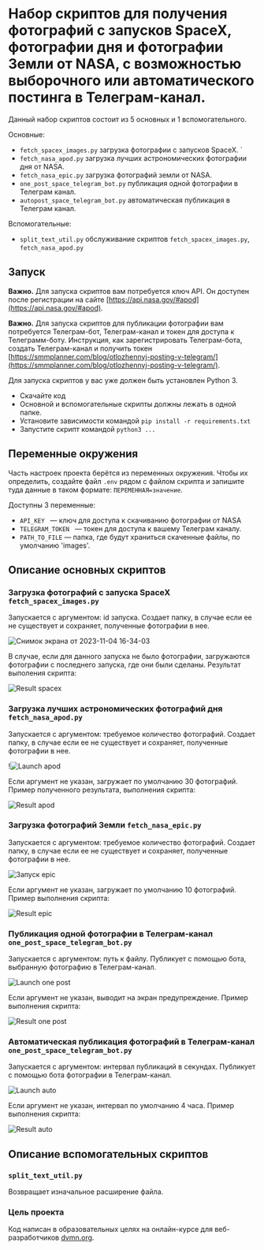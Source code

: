 # Набор скриптов для получения фотографий с запусков SpaceX, фотографии дня и фотографии Земли от NASA, с возможностью выборочного или автоматического постинга в Телеграм-канал.


Данный набор скриптов состоит из 5 основных и 1 вспомогательного.  

Основные:  

* `fetch_spacex_images.py` загрузка фотографии с запусков SpaceX. `
* `fetch_nasa_apod.py` загрузка лучших астрономических фотографии дня от NASA. 
* `fetch_nasa_epic.py` загрузка фотографий земли от NASA. 
* `one_post_space_telegram_bot.py` публикация одной фотографии в Телеграм канал.
* `autopost_space_telegram_bot.py` автоматическая публикация в Телеграм канал.
  
Вспомогательные:
* `split_text_util.py` обслуживание скриптов `fetch_spacex_images.py`, `fetch_nasa_apod.py`
 

## Запуск  

**Важно.** Для запуска скриптов вам потребуется ключ API. Он доступен после регистрации на сайте [https://api.nasa.gov/#apod](https://api.nasa.gov/#apod).  

**Важно.** Для запуска скриптов для публикации фотографии вам потребуется Телеграм-бот, Телеграм-канал и токен для доступа к Телеграмм-боту. Инструкция, как зарегистрировать Телеграм-бота, создать Телеграм-канал и получить токен [https://smmplanner.com/blog/otlozhennyj-posting-v-telegram/](https://smmplanner.com/blog/otlozhennyj-posting-v-telegram/). 

Для запуска скриптов у вас уже должен быть установлен Python 3.

- Скачайте код
- Основной и вспомогательные скрипты должны лежать в одной папке.
- Установите зависимости командой `pip install -r requirements.txt`
- Запустите скрипт командой `python3 ...`

## Переменные окружения

Часть настроек проекта берётся из переменных окружения. Чтобы их определить, создайте файл `.env` рядом с файлом скрипта и запишите туда данные в таком формате: `ПЕРЕМЕННАЯ=значение`.

Доступны 3 переменные:
- `API_KEY ` — ключ для доступа к скачиванию фотографии от NASA
- `TELEGRAM_TOKEN ` — токен для доступа к вашему Телеграм каналу.
- `PATH_TO_FILE` — папка, где будут храниться скаченные файлы, по умолчанию 'images'.


## Описание основных скриптов


### Загрузка фотографий с запуска SpaceX `fetch_spacex_images.py`  

Запускается с аргументом: id запуска. Создает папку, в случае если ее не существует и сохраняет, полученные фотографии в нее. 

![Снимок экрана от 2023-11-04 16-34-03](https://github.com/univernik77/TelegramChannel/assets/146747152/1b9bf75d-bf21-4682-a3e5-de2e01b1da54)



В случае, если для данного запуска не было фотографии, загружаются фотографии с последнего запуска, где они были сделаны. Результат выполения скрипта:  

![Result spacex](https://github.com/univernik77/TelegramChannel/assets/146747152/f8a19b88-0c45-41f7-b2b7-d1e380e7f7c4)



### Загрузка лучших астрономических фотографий дня `fetch_nasa_apod.py`  

Запускается с аргументом: требуемое количество фотографий. Создает папку, в случае если ее не существует и сохраняет, полученные фотографии в нее.

!![Launch apod](https://github.com/univernik77/TelegramChannel/assets/146747152/ba2a023c-5f49-43d6-9fdd-49846a56f3e7)


Если аргумент не указан, загружает по умолчанию 30 фотографий. Пример полученного результата, выполнения скрипта:

![Result apod](https://github.com/univernik77/TelegramChannel/assets/146747152/a2564468-f22b-42c6-acc0-efc4750e6d04)


### Загрузка фотографий Земли `fetch_nasa_epic.py`  

Запускается с аргументом: требуемое количество фотографий. Создает папку, в случае если ее не существует и сохраняет, полученные фотографии в нее.

![Запуск epic](https://github.com/univernik77/TelegramChannel/assets/146747152/24a6076a-db2d-49dd-b32c-11bc024bae01)


Если аргумент не указан, загружает по умолчанию 10 фотографий. Пример выполнения скрипта:

![Result epic](https://github.com/univernik77/TelegramChannel/assets/146747152/c66e5df8-1db4-4802-8435-a32e8b7dd72c)
 

### Публикация одной фотографии в Телеграм-канал `one_post_space_telegram_bot.py`  

Запускается с аргументом: путь к файлу. Публикует с помощью бота, выбранную фотографию в Телеграм-канал.

![Launch one post](https://github.com/univernik77/TelegramChannel/assets/146747152/5362970a-9003-4e31-83db-45575f0ecd5d)


Если аргумент не указан, выводит на экран предупреждение. Пример выполнения скрипта:

![Result one post](https://github.com/univernik77/TelegramChannel/assets/146747152/c14fa7ae-1ded-41c8-9dcd-80debc3248c3)


### Автоматическая публикация фотографий в Телеграм-канал `one_post_space_telegram_bot.py`  

Запускается с аргументом: интервал публикаций в секундах. Публикует с помощью бота фотографии в Телеграм-канал.

![Launch auto](https://github.com/univernik77/TelegramChannel/assets/146747152/c4a17734-d6c0-4372-b8ab-c99557545c61)


Если аргумент не указан, интервал по умолчанию 4 часа. Пример выполнения скрипта:

![Result auto](https://github.com/univernik77/TelegramChannel/assets/146747152/3d2eb28c-6e32-40f3-8ef1-6c1718b78467)


## Описание вспомогательных скриптов  

### `split_text_util.py` 

Возвращает изначальное расширение файла. 

### Цель проекта

Код написан в образовательных целях на онлайн-курсе для веб-разработчиков [dvmn.org](https://dvmn.org/).
